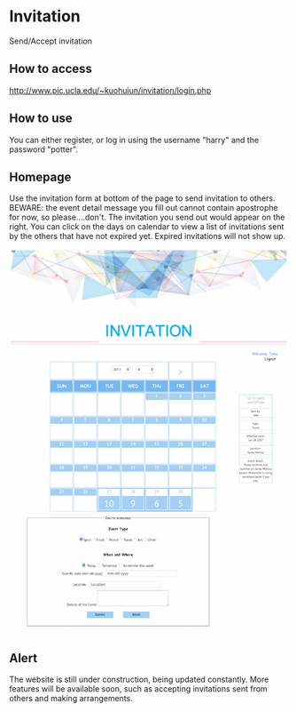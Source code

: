 # Invitation
Send/Accept invitation

## How to access
http://www.pic.ucla.edu/~kuohujun/invitation/login.php

## How to use
You can either register, or log in using the username "harry" and the password "potter".

## Homepage
Use the invitation form at bottom of the page to send invitation to others. BEWARE: the event detail message you fill out cannot contain apostrophe for now, so please....don't. 
The invitation you send out would appear on the right. 
You can click on the days on calendar to view a list of invitations sent by the others that have not expired yet. Expired invitations will not show up. 

![alt text](https://github.com/standing42/standing42.github.io/blob/master/home.png)

## Alert
The website is still under construction, being updated constantly. More features will be available soon, such as accepting invitations sent from others and making arrangements.

